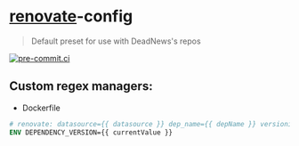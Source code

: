 # [renovate](https://github.com/renovatebot/renovate)-config

> Default preset for use with DeadNews's repos

[![pre-commit.ci](https://results.pre-commit.ci/badge/github/DeadNews/renovate-config/main.svg)](https://results.pre-commit.ci/latest/github/DeadNews/renovate-config/main)

## Custom regex managers:

- Dockerfile

```dockerfile
# renovate: datasource={{ datasource }} dep_name={{ depName }} versioning={{ versioning}}
ENV DEPENDENCY_VERSION={{ currentValue }}
```
